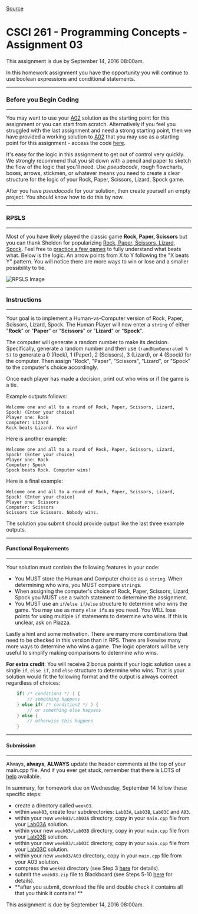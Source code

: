 
[Source](http://eecs.mines.edu/Courses/csci261/homework/hw3.php "Permalink to CSCI 261 - Programming Concepts - Assignment 03")

# CSCI 261 - Programming Concepts - Assignment 03

This assignment is due by September 14, 2016 08:00am.

In this homework assignment you have the opportunity you will continue to use boolean expressions and conditional statements.

  

* * *

### Before you Begin Coding

* * *

  

You may want to use your [A02][1] solution as the starting point for this assignment or you can start from scratch. Alternatively if you feel you struggled with the last assignment and need a strong starting point, then we have provided a working solution to [A02][1] that you may use as a starting point for this assignment - access the code [here][2].

It's easy for the logic in this assignment to get out of control very quickly. We strongly recommend that you sit down with a pencil and paper to sketch the flow of the logic that you'll need. Use _pseudocode_, rough flowcharts, boxes, arrows, stickmen, or whatever means you need to create a clear structure for the logic of your Rock, Paper, Scissors, Lizard, Spock game.

After you have _pseudocode_ for your solution, then  create yourself an empty project. You should know how to do this by now.

  

* * *

### RPSLS

* * *

  

Most of you have likely played the classic game **Rock, Paper, Scissors** but you can thank Sheldon for popularizing [Rock, Paper, Scissors, Lizard, Spock][3]. Feel free to [practice a few games][4] to fully understand what beats what. Below is the logic. An arrow points from X to Y following the "X beats Y" pattern. You will notice there are more ways to win or lose and a smaller possibility to tie.

  
![RPSLS Image][5]  

* * *

### Instructions

* * *

Your goal is to implement a Human-vs-Computer version of Rock, Paper, Scissors, Lizard, Spock. The Human Player will now enter a `string` of either "**Rock**" or "**Paper**" or "**Scissors**" or "**Lizard**" or "**Spock**".

The computer will generate a random number to make its decision. Specifically, generate a random number and then use `(randNumGenerated % 5)` to generate a 0 (Rock), 1 (Paper), 2 (Scissors), 3 (Lizard), or 4 (Spock) for the computer. Then assign "Rock", "Paper", "Scissors", "Lizard", or "Spock" to the computer's choice accordingly.

Once each player has made a decision, print out who wins or if the game is a tie.

Example outputs follows:
```
Welcome one and all to a round of Rock, Paper, Scissors, Lizard, Spock! (Enter your choice)   
Player one: Rock   
Computer: Lizard  
Rock beats Lizard. You win!   
```
Here is another example:
```
Welcome one and all to a round of Rock, Paper, Scissors, Lizard, Spock! (Enter your choice)   
Player one: Rock   
Computer: Spock  
Spock beats Rock. Computer wins!   
```
Here is a final example:
```
Welcome one and all to a round of Rock, Paper, Scissors, Lizard, Spock! (Enter your choice)   
Player one: Scissors  
Computer: Scissors  
Scissors tie Scissors. Nobody wins.   
```
The solution you submit should provide output like the last three example outputs.

  

* * *

#### Functional Requirements

* * *

Your solution must contiain the following features in your code:

* You MUST store the Human and Computer choice as a `string`. When determining who wins, you MUST compare `string`s.
* When assigning the computer's choice of Rock, Paper, Scissors, Lizard, Spock you MUST use a switch statement to determine the assignment.
* You MUST use an `if`/`else if`/`else` structure to determine who wins the game. You may use as many `else if`s as you need. You WILL lose points for using multiple `if` statements to determine who wins. If this is unclear, ask on Piazza.
  

Lastly a hint and some motivation. There are many more combinations that need to be checked in this version than in RPS. There are likewise many more ways to determine who wins a game. The logic operators will be very useful to simplify making comparisons to determine who wins.

**For extra credit**: You will receive 2 bonus points if your logic solution uses a single `if`, `else if`, and `else` structure to determine who wins. That is your solution would fit the following format and the output is always correct regardless of choices:
```cpp
    if( /* condition1 */ ) {
        // something happens
    } else if( /* condition2 */ ) {
        // or something else happens
    } else {
        // otherwise this happens
    }
```

* * *

#### Submission

* * *

Always, **always**, **ALWAYS** update the header comments at the top of your main.cpp file. And if you ever get stuck, remember that there is LOTS of [help][6] available.

In summary, for homework due on Wednesday, September 14 follow these specific steps:

* create a directory called `week03`.
* within `week03`, create four subdirectories: `Lab03A`, `Lab03B`, `Lab03C` and `A03`.
* within your new `week03/Lab03A` directory, copy in your `main.cpp` file from your [Lab03A][7] solution.
* within your new `week03/Lab03B` directory, copy in your `main.cpp` file from your [Lab03B][8] solution.
* within your new `week03/Lab03C` directory, copy in your `main.cpp` file from your [Lab03C][9] solution.
* within your new `week03/A03` directory, copy in your `main.cpp` file from your A03 solution.
* compress the `week03` directory (see Step 3 [here][10] for details).
* submit the `week03.zip` file to Blackboard (see Steps 5-10 [here][11] for details).
* **after you submit, download the file and double check it contains all that you think it contains! **

This assignment is due by September 14, 2016 08:00am.

[1]: hw2.php
[2]: ../resources/code/rps_main.cpp
[3]: http://www.samkass.com/theories/RPSSL.html
[4]: http://www.freearcade.com/RockPaperScissorsLizardSpock.flash/RockPaperScissorsLizardSpock.html
[5]: http://eecs.mines.edu/images/hw3_rpsls.jpg "RPSLS Image"
[6]: ../resources/help.php
[7]: ../labs/lab3a.php
[8]: ../labs/lab3b.php
[9]: ../labs/lab3c.php
[10]: ../resources/submission.php#3
[11]: ../resources/submission.php#5
  
